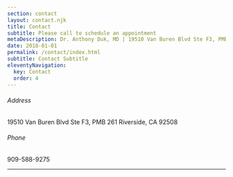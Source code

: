 ```yaml
---
section: contact
layout: contact.njk
title: Contact
subtitle: P﻿lease call to schedule an appointment
metaDescription: Dr. Anthony Duk, MD | 1﻿9510 Van Buren Blvd Ste F3, PMB 261 Riverside, CA 92508
date: 2018-01-01
permalink: /contact/index.html
subtitle: Contact Subtitle
eleventyNavigation:
  key: Contact
  order: 4
---
```


<h6>Address</h6>
19510 Van Buren Blvd Ste F3, PMB 261 
Riverside, CA 92508

<h6>Phone</h6>
909-588-9275


***
